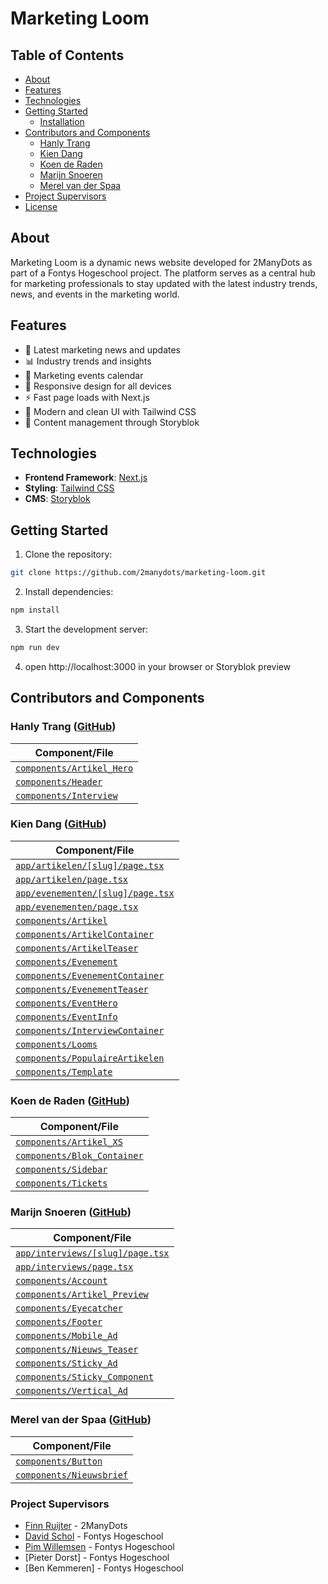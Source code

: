 # Marketing Loom

## Table of Contents

- [About](#about)
- [Features](#features)
- [Technologies](#technologies)
- [Getting Started](#getting-started)
  - [Installation](#getting-started)
- [Contributors and Components](#contributors-and-components)
  - [Hanly Trang](#hanly-trang-github)
  - [Kien Dang](#kien-dang-github)
  - [Koen de Raden](#koen-de-raden-github)
  - [Marijn Snoeren](#marijn-snoeren-github)
  - [Merel van der Spaa](#merel-van-der-spaa-github)
- [Project Supervisors](#project-supervisors)
- [License](#license)

## About

Marketing Loom is a dynamic news website developed for 2ManyDots as part of a Fontys Hogeschool project. The platform serves as a central hub for marketing professionals to stay updated with the latest industry trends, news, and events in the marketing world.

## Features

- 📰 Latest marketing news and updates
- 📊 Industry trends and insights
- 📅 Marketing events calendar
- 📱 Responsive design for all devices
- ⚡ Fast page loads with Next.js
- 🎨 Modern and clean UI with Tailwind CSS
- 📝 Content management through Storyblok

## Technologies

- **Frontend Framework**: [Next.js](https://nextjs.org/)
- **Styling**: [Tailwind CSS](https://tailwindcss.com/)
- **CMS**: [Storyblok](https://www.storyblok.com/)

## Getting Started

1. Clone the repository:

```bash
git clone https://github.com/2manydots/marketing-loom.git
```

2. Install dependencies:

```bash
npm install
```

3. Start the development server:

```bash
npm run dev
```

4. open http://localhost:3000 in your browser or Storyblok preview

## Contributors and Components

### Hanly Trang ([GitHub](https://github.com/hanlyvt))

| Component/File                                       |
| ---------------------------------------------------- |
| [`components/Artikel_Hero`](components/Artikel_Hero) |
| [`components/Header`](components/Header)             |
| [`components/Interview`](components/Interview)       |

### Kien Dang ([GitHub](https://github.com/TNDKien))

| Component/File                                                       |
| -------------------------------------------------------------------- |
| [`app/artikelen/[slug]/page.tsx`](app/artikelen/[slug]/page.tsx)     |
| [`app/artikelen/page.tsx`](app/artikelen/page.tsx)                   |
| [`app/evenementen/[slug]/page.tsx`](app/evenementen/[slug]/page.tsx) |
| [`app/evenementen/page.tsx`](app/evenementen/page.tsx)               |
| [`components/Artikel`](components/Artikel)                           |
| [`components/ArtikelContainer`](components/ArtikelContainer)         |
| [`components/ArtikelTeaser`](components/ArtikelTeaser)               |
| [`components/Evenement`](components/Evenement)                       |
| [`components/EvenementContainer`](components/EvenementContainer)     |
| [`components/EvenementTeaser`](components/EvenementTeaser)           |
| [`components/EventHero`](components/EventHero)                       |
| [`components/EventInfo`](components/EventInfo)                       |
| [`components/InterviewContainer`](components/InterviewContainer)     |
| [`components/Looms`](components/Looms)                               |
| [`components/PopulaireArtikelen`](components/PopulaireArtikelen)     |
| [`components/Template`](components/Template)                         |

### Koen de Raden ([GitHub](https://github.com/koenderaden))

| Component/File                                           |
| -------------------------------------------------------- |
| [`components/Artikel_XS`](components/Artikel_XS)         |
| [`components/Blok_Container`](components/Blok_Container) |
| [`components/Sidebar`](components/Sidebar)               |
| [`components/Tickets`](components/Tickets)               |

### Marijn Snoeren ([GitHub](https://github.com/Marijn-Snoeren))

| Component/File                                                     |
| ------------------------------------------------------------------ |
| [`app/interviews/[slug]/page.tsx`](app/interviews/[slug]/page.tsx) |
| [`app/interviews/page.tsx`](app/interviews/page.tsx)               |
| [`components/Account`](components/Account)                         |
| [`components/Artikel_Preview`](components/Artikel_Preview)         |
| [`components/Eyecatcher`](components/Eyecatcher)                   |
| [`components/Footer`](components/Footer)                           |
| [`components/Mobile_Ad`](components/Mobile_Ad)                     |
| [`components/Nieuws_Teaser`](components/Nieuws_Teaser)             |
| [`components/Sticky_Ad`](components/Sticky_Ad)                     |
| [`components/Sticky_Component`](components/Sticky_Component)       |
| [`components/Vertical_Ad`](components/Vertical_Ad)                 |

### Merel van der Spaa ([GitHub](https://github.com/merelmae))

| Component/File                                     |
| -------------------------------------------------- |
| [`components/Button`](components/Button)           |
| [`components/Nieuwsbrief`](components/Nieuwsbrief) |

### Project Supervisors

- [Finn Ruijter](https://github.com/finnruijter) - 2ManyDots
- [David Schol](https://github.com/docentdavid) - Fontys Hogeschool
- [Pim Willemsen](https://github.com/pimwillems) - Fontys Hogeschool
- [Pieter Dorst] - Fontys Hogeschool
- [Ben Kemmeren] - Fontys Hogeschool
